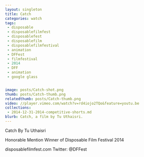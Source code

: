 ```yaml
---
layout: singleton
title: Catch
categories: watch
tags:
 - disposable
 - disposablefilmfest
 - disposablefest
 - disposablefilm
 - disposablefilmfestival
 - animation
 - DFFest
 - filmfestival
 - 2014
 - DFF
 - animation
 - google glass


image: posts/Catch-shot.png
thumb: posts/Catch-thumb.png
relatedthumb: posts/Catch-thumb.png
video: //player.vimeo.com/watch?v=rd4iojo2TQo&feature=youtu.be
collections:
 - 2014-12-31-2014-competitive-shorts.md
blurb: Catch, a film by Tu Uthaisri.
---
```


Catch
By Tu Uthaisri

Honorable Mention Winner of Disposable Film Festival 2014

disposablefilmfest.com
Twitter: @DFFest
